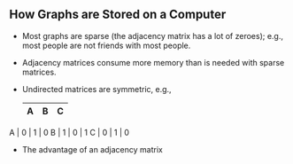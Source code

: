 ## How Graphs are Stored on a Computer

* Most graphs are sparse (the adjacency matrix has a lot of zeroes); e.g., most people are not friends with most people.
* Adjacency matrices consume more memory than is needed with sparse matrices.
* Undirected matrices are symmetric, e.g.,

  | A  | B  | C
  | -- | -- | --
A | 0  | 1  | 0
B | 1  | 0  | 1
C | 0  | 1  | 0

* The advantage of an adjacency matrix 
